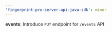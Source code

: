 ```yaml
---
'fingerprint-pro-server-api-java-sdk': minor
---
```


**events**: Introduce `PUT` endpoint for `/events` API
